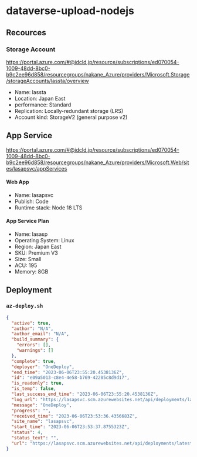 # dataverse-upload-nodejs

## Recources

### Storage Account
https://portal.azure.com/#@idcld.jp/resource/subscriptions/ed070054-1009-48dd-8bc0-b9c2ee96d858/resourcegroups/nakane_Azure/providers/Microsoft.Storage/storageAccounts/lassta/overview

* Name: lassta
* Location: Japan East
* performance: Standard
* Replication: Locally-redundant storage (LRS)
* Account kind: StorageV2 (general purpose v2)

## App Service
https://portal.azure.com/#@idcld.jp/resource/subscriptions/ed070054-1009-48dd-8bc0-b9c2ee96d858/resourcegroups/nakane_Azure/providers/Microsoft.Web/sites/lasapsvc/appServices

#### Web App

* Name: lasapsvc
* Publish: Code
* Runtime stack: Node 18 LTS

#### App Service Plan

* Name: lasasp
* Operating System: Linux
* Region: Japan East
* SKU: Premium V3
* Size: Small
* ACU: 195
* Memory: 8GB

## Deployment

### `az-deploy.sh`

```json
{
  "active": true,
  "author": "N/A",
  "author_email": "N/A",
  "build_summary": {
    "errors": [],
    "warnings": []
  },
  "complete": true,
  "deployer": "OneDeploy",
  "end_time": "2023-06-06T23:55:20.4538136Z",
  "id": "e09a5013-c8e4-4e58-b769-42285c8d9d17",
  "is_readonly": true,
  "is_temp": false,
  "last_success_end_time": "2023-06-06T23:55:20.4538136Z",
  "log_url": "https://lasapsvc.scm.azurewebsites.net/api/deployments/latest/log",
  "message": "OneDeploy",
  "progress": "",
  "received_time": "2023-06-06T23:53:36.4356683Z",
  "site_name": "lasapsvc",
  "start_time": "2023-06-06T23:53:37.8755323Z",
  "status": 4,
  "status_text": "",
  "url": "https://lasapsvc.scm.azurewebsites.net/api/deployments/latest"
}
```
